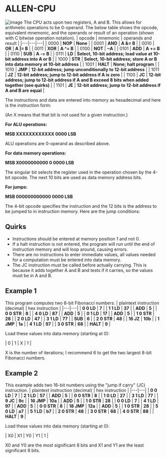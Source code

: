 # ALLEN-CPU
![image](https://github.com/bruhmoment3124/ALLEN-CPU/assets/73769756/83d4578c-7d26-479a-856f-035bf964a7f5)
The CPU acts upon two registers, A and B. This allows for arithmetic operations to be 0-operand. The below table shows the opcode, equivalent mnemonic, and the operands or result of an operation (shown with C bitwise operation notation).
| opcode | mnemonic | operands and result |
|---|---|---|
| 0000 | **NOP** | **None** |
| 0001 | **AND** | **A &= B** |
| 0010 | **OR** | **A \|= B** |
| 0011 | **XOR** | **A ^= B** |
| 0100 | **NOT** | **~A** |
| 0101 | **ADD** | **A += B** |
| 0110 | **SUB** | **A -= B** |
| 0111 | **LD** | **Select, 10-bit address; load value at 10-bit address into A or B** |
| 1000 | **STR** | **Select, 10-bit address; store A or B into data memory at 10-bit address** |
| 1001 | **HALT** | **None; halt program** |
| 1010 | **JMP** | **12-bit address; jump unconditionally to 12-bit address** |
| 1011 | **JZ** | **12-bit address; jump to 12-bit address if A is zero** |
| 1100 | **JC** | **12-bit address; jump to 12-bit address if A and B exceed 8 bits when added together (see quirks)** |
| 1101 | **JE** | **12-bit address; jump to 12-bit address if A and B are equal** |

The instructions and data are entered into memory as hexadecimal and here is the instruction form:

(An X means that that bit is not used for a given instruction.)

**For ALU operations:**

**MSB XXXXXXXXXXXX 0000 LSB**

ALU operations are 0-operand as described above.

**For data memory operations:**

**MSB X0000000000 0 0000 LSB**

The singular bit selects the register used in the operation chosen by the 4-bit opcode. The next 10 bits are used as data memory address bits. 

**For jumps:**

**MSB 000000000000 0000 LSB**

The 4-bit opcode specifies the instruction and the 12 bits is the address to be jumped to in instruction memory. Here are the jump conditions:

## Quirks
- Instructions should be entered at memory position 1 and not 0.
- If a halt instruction is not entered, the program will run until the end of instruction memory and will loop around, causing errors.
- There are no instructions to enter immediate values, all values needed for a computation must be entered into data memory.
- The JC instruction must be called before actually carrying. This is because it adds together A and B and tests if it carries, so the values must be in A and B.

## Example 1
This program computes two 8-bit Fibonacci numbers:
| plaintext instruction (decimal) | hex instruction |
|---|---|
| **0 0 LD** | **7** |
| **1 1 LD** | **37** |
| **ADD** | **5** |
| **0 0 STR** | **8** |
| **4 0 LD** | **87** |
| **ADD** | **5** |
| **0 1 LD** | **17** |
| **ADD** | **5** |
| **1 0 STR** | **28** |
| **2 0 LD** | **47** |
| **3 1 LD** | **77** |
| **SUB** | **6** |
| **2 0 STR** | **48** |
| **16 JZ** | **10b** |
| **1 JMP** | **1a** |
| **4 1 LD** | **97** |
| **3 0 STR** | **68** | 
| **HALT** | **9** |

Load these values into data memory (starting at 0):

| 0 | 1 | X | 1 |

X is the number of iterations; I recommend 6 to get the two largest 8-bit Fibonacci numbers.
## Example 2
This example adds two 16-bit numbers using the "jump if carry" (JC) instruction.
| plaintext instruction (decimal) | hex instruction |
|---|---|
| **0 0 LD** | **7** |
| **2 1 LD** | **57** |
| **ADD** | **5** |
| **0 0 STR** | **8** |
| **1 0 LD** | **27** |
| **3 1 LD** | **77** |
| **9 JC** | **9c** |
| **16 JMP** | **10a** |
| **ADD** | **5** |
| **1 0 STR** | **28** |
| **0 0 LD** | **7** |
| **4 1 LD** | **97** |
| **ADD** | **5** |
| **0 0 STR** | **8** |
| **18 JMP** | **12a** |
| **ADD** | **5** |
| **1 0 STR** | **28** |
| **5 0 LD** | **a7** |
| **5 1 LD** | **b7** |
| **2 0 STR** | **48** |
| **3 0 STR** | **68** |
| **4 0 STR** | **88** |
| **HALT** | **9** |

Load these values into data memory (starting at 0):

| X0 | X1 | Y0 | Y1 | 1 |

X0 and Y0 are the most significant 8 bits and X1 and Y1 are the least significant 8 bits.
